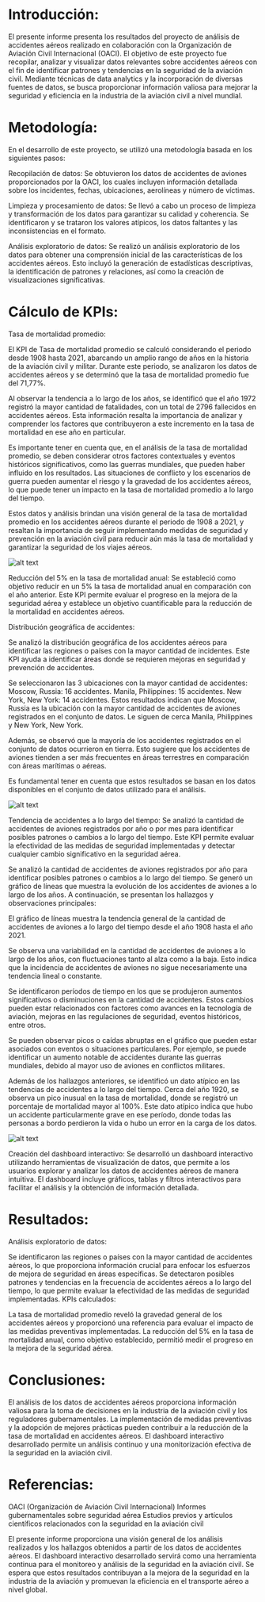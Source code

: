 # Introducción:
El presente informe presenta los resultados del proyecto de análisis de accidentes aéreos realizado en colaboración con la Organización de Aviación Civil Internacional (OACI). El objetivo de este proyecto fue recopilar, analizar y visualizar datos relevantes sobre accidentes aéreos con el fin de identificar patrones y tendencias en la seguridad de la aviación civil. Mediante técnicas de data analytics y la incorporación de diversas fuentes de datos, se busca proporcionar información valiosa para mejorar la seguridad y eficiencia en la industria de la aviación civil a nivel mundial.

# Metodología:
En el desarrollo de este proyecto, se utilizó una metodología basada en los siguientes pasos:

Recopilación de datos: Se obtuvieron los datos de accidentes de aviones proporcionados por la OACI, los cuales incluyen información detallada sobre los incidentes, fechas, ubicaciones, aerolíneas y número de víctimas.

Limpieza y procesamiento de datos: Se llevó a cabo un proceso de limpieza y transformación de los datos para garantizar su calidad y coherencia. Se identificaron y se trataron los valores atípicos, los datos faltantes y las inconsistencias en el formato.

Análisis exploratorio de datos: Se realizó un análisis exploratorio de los datos para obtener una comprensión inicial de las características de los accidentes aéreos. Esto incluyó la generación de estadísticas descriptivas, la identificación de patrones y relaciones, así como la creación de visualizaciones significativas.

# Cálculo de KPIs: 

Tasa de mortalidad promedio:

El KPI de Tasa de mortalidad promedio se calculó considerando el periodo desde 1908 hasta 2021, abarcando un amplio rango de años en la historia de la aviación civil y militar. Durante este periodo, se analizaron los datos de accidentes aéreos y se determinó que la tasa de mortalidad promedio fue del 71,77%.

Al observar la tendencia a lo largo de los años, se identificó que el año 1972 registró la mayor cantidad de fatalidades, con un total de 2796 fallecidos en accidentes aéreos. Esta información resalta la importancia de analizar y comprender los factores que contribuyeron a este incremento en la tasa de mortalidad en ese año en particular.

Es importante tener en cuenta que, en el análisis de la tasa de mortalidad promedio, se deben considerar otros factores contextuales y eventos históricos significativos, como las guerras mundiales, que pueden haber influido en los resultados. Las situaciones de conflicto y los escenarios de guerra pueden aumentar el riesgo y la gravedad de los accidentes aéreos, lo que puede tener un impacto en la tasa de mortalidad promedio a lo largo del tiempo.

Estos datos y análisis brindan una visión general de la tasa de mortalidad promedio en los accidentes aéreos durante el periodo de 1908 a 2021, y resaltan la importancia de seguir implementando medidas de seguridad y prevención en la aviación civil para reducir aún más la tasa de mortalidad y garantizar la seguridad de los viajes aéreos.

![alt text](./imagenes/tendencia1.png)



Reducción del 5% en la tasa de mortalidad anual: Se estableció como objetivo reducir en un 5% la tasa de mortalidad anual en comparación con el año anterior. Este KPI permite evaluar el progreso en la mejora de la seguridad aérea y establece un objetivo cuantificable para la reducción de la mortalidad en accidentes aéreos.

Distribución geográfica de accidentes:

Se analizó la distribución geográfica de los accidentes aéreos para identificar las regiones o países con la mayor cantidad de incidentes. Este KPI ayuda a identificar áreas donde se requieren mejoras en seguridad y prevención de accidentes.

Se seleccionaron las 3 ubicaciones con la mayor cantidad de accidentes:
Moscow, Russia: 16 accidentes.
Manila, Philippines: 15 accidentes.
New York, New York: 14 accidentes.
Estos resultados indican que Moscow, Russia es la ubicación con la mayor cantidad de accidentes de aviones registrados en el conjunto de datos. Le siguen de cerca Manila, Philippines y New York, New York.

Además, se observó que la mayoría de los accidentes registrados en el conjunto de datos ocurrieron en tierra. Esto sugiere que los accidentes de aviones tienden a ser más frecuentes en áreas terrestres en comparación con áreas marítimas o aéreas.

Es fundamental tener en cuenta que estos resultados se basan en los datos disponibles en el conjunto de datos utilizado para el análisis.

![alt text](./imagenes/distgeopng.png)

Tendencia de accidentes a lo largo del tiempo: Se analizó la cantidad de accidentes de aviones registrados por año o por mes para identificar posibles patrones o cambios a lo largo del tiempo. Este KPI permite evaluar la efectividad de las medidas de seguridad implementadas y detectar cualquier cambio significativo en la seguridad aérea.

Se analizó la cantidad de accidentes de aviones registrados por año para identificar posibles patrones o cambios a lo largo del tiempo.
Se generó un gráfico de líneas que muestra la evolución de los accidentes de aviones a lo largo de los años.
A continuación, se presentan los hallazgos y observaciones principales:

El gráfico de líneas muestra la tendencia general de la cantidad de accidentes de aviones a lo largo del tiempo desde el año 1908 hasta el año 2021.

Se observa una variabilidad en la cantidad de accidentes de aviones a lo largo de los años, con fluctuaciones tanto al alza como a la baja. Esto indica que la incidencia de accidentes de aviones no sigue necesariamente una tendencia lineal o constante.

Se identificaron períodos de tiempo en los que se produjeron aumentos significativos o disminuciones en la cantidad de accidentes. Estos cambios pueden estar relacionados con factores como avances en la tecnología de aviación, mejoras en las regulaciones de seguridad, eventos históricos, entre otros.

Se pueden observar picos o caídas abruptas en el gráfico que pueden estar asociados con eventos o situaciones particulares. Por ejemplo, se puede identificar un aumento notable de accidentes durante las guerras mundiales, debido al mayor uso de aviones en conflictos militares.

Además de los hallazgos anteriores, se identificó un dato atípico en las tendencias de accidentes a lo largo del tiempo. Cerca del año 1920, se observa un pico inusual en la tasa de mortalidad, donde se registró un porcentaje de mortalidad mayor al 100%. Este dato atípico indica que hubo un accidente particularmente grave en ese período, donde todas las personas a bordo perdieron la vida o hubo un error en la carga de los datos.

![alt text](./imagenes/evoltemp.png)

Creación del dashboard interactivo: Se desarrolló un dashboard interactivo utilizando herramientas de visualización de datos, que permite a los usuarios explorar y analizar los datos de accidentes aéreos de manera intuitiva. El dashboard incluye gráficos, tablas y filtros interactivos para facilitar el análisis y la obtención de información detallada.

# Resultados:

Análisis exploratorio de datos:

Se identificaron las regiones o países con la mayor cantidad de accidentes aéreos, lo que proporciona información crucial para enfocar los esfuerzos de mejora de seguridad en áreas específicas.
Se detectaron posibles patrones y tendencias en la frecuencia de accidentes aéreos a lo largo del tiempo, lo que permite evaluar la efectividad de las medidas de seguridad implementadas.
KPIs calculados:

La tasa de mortalidad promedio reveló la gravedad general de los accidentes aéreos y proporcionó una referencia para evaluar el impacto de las medidas preventivas implementadas.
La reducción del 5% en la tasa de mortalidad anual, como objetivo establecido, permitió medir el progreso en la mejora de la seguridad aérea.

# Conclusiones:

El análisis de los datos de accidentes aéreos proporciona información valiosa para la toma de decisiones en la industria de la aviación civil y los reguladores gubernamentales.
La implementación de medidas preventivas y la adopción de mejores prácticas pueden contribuir a la reducción de la tasa de mortalidad en accidentes aéreos.
El dashboard interactivo desarrollado permite un análisis continuo y una monitorización efectiva de la seguridad en la aviación civil.

# Referencias:

OACI (Organización de Aviación Civil Internacional)
Informes gubernamentales sobre seguridad aérea
Estudios previos y artículos científicos relacionados con la seguridad en la aviación civil


El presente informe proporciona una visión general de los análisis realizados y los hallazgos obtenidos a partir de los datos de accidentes aéreos. El dashboard interactivo desarrollado servirá como una herramienta continua para el monitoreo y análisis de la seguridad en la aviación civil. Se espera que estos resultados contribuyan a la mejora de la seguridad en la industria de la aviación y promuevan la eficiencia en el transporte aéreo a nivel global.
